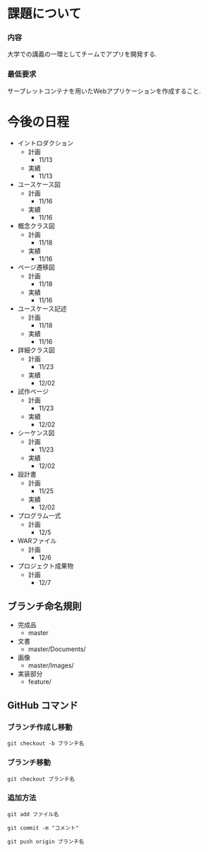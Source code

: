 # 課題について
### 内容
大学での講義の一環としてチームでアプリを開発する.
### 最低要求
サーブレットコンテナを用いたWebアプリケーションを作成すること.

# 今後の日程
- イントロダクション
  - 計画
    - 11/13
  - 実績
    - 11/13
- ユースケース図
  - 計画
    - 11/16
  - 実績
    - 11/16
- 概念クラス図
  - 計画
    - 11/18
  - 実績
    - 11/16
- ページ遷移図
  - 計画
    - 11/18
  - 実績
    - 11/16
- ユースケース記述
  - 計画
    - 11/18
  - 実績
    - 11/16
- 詳細クラス図
  - 計画
    - 11/23
  - 実績
    - 12/02
- 試作ページ
  - 計画
    - 11/23
  - 実績
    - 12/02
- シーケンス図
  - 計画
    - 11/23
  - 実績
    - 12/02
- 設計書
  - 計画
    - 11/25
  - 実績
    - 12/02
- プログラム一式
  - 計画
    - 12/5
- WARファイル
  - 計画
    - 12/6
- プロジェクト成果物
  - 計画
    - 12/7

## ブランチ命名規則
- 完成品　
  - master
- 文書
  - master/Documents/
- 画像
  - master/Images/
- 実装部分　
  - feature/


## GitHub コマンド
### ブランチ作成し移動
`git checkout -b ブランチ名`

### ブランチ移動
`git checkout ブランチ名`

### 追加方法
`git add ファイル名`

`git commit -m "コメント"`

`git push origin ブランチ名`
